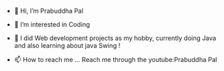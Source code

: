 - 👋 Hi, I’m Prabuddha Pal
- 👀 I’m interested in Coding
- 🌱 I did Web development projects as my hobby, currently doing Java and also learning about java Swing !
 
- 📫 How to reach me ...
 Reach me through the youtube:Prabuddha Pal
<!---
prabuddha34/prabuddha34 is a ✨ special ✨ repository because its `README.md` (this file) appears on your GitHub profile.
You can click the Preview link to take a look at your changes.
--->

